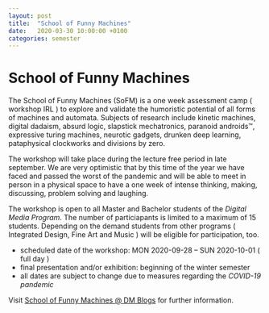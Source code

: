 ```yaml
---
layout: post
title:  "School of Funny Machines"
date:   2020-03-30 10:00:00 +0100
categories: semester
---
```


# School of Funny Machines


The School of Funny Machines (SoFM) is a one week assessment camp ( workshop IRL ) to explore and validate the humoristic potential of all forms of machines and automata. Subjects of research include kinetic machines, digital dadaism, absurd logic, slapstick mechatronics, paranoid androids™, expressive turing machines, neurotic gadgets, drunken deep learning, pataphysical clockworks and divisions by zero.

The workshop will take place during the lecture free period in late september. We are very optimistic that by this time of the year we have faced and passed the worst of the pandemic and will be able to meet in person in a physical space to have a one week of intense thinking, making, discussing, problem solving and laughing.

The workshop is open to all Master and Bachelor students of the *Digital Media Program*. The number of particiapants is limited to a maximum of 15 students. Depending on the demand students from other programs ( Integrated Design, Fine Art and Music ) will be eligible for participation, too.

*   scheduled date of the workshop: MON 2020-09-28 – SUN 2020-10-01 ( full day )
*   final presentation and/or exhibition: beginning of the winter semester
*   all dates are subject to change due to measures regarding the *COVID-19 pandemic*

Visit [School of Funny Machines @ DM Blogs][1] for further information.

 [1]: http://dm-hb.de/sofm



